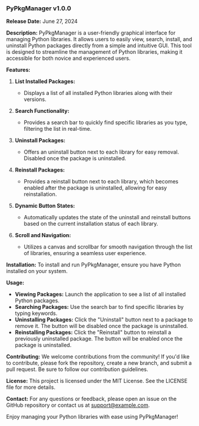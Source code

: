 ### PyPkgManager v1.0.0

**Release Date:** June 27, 2024

**Description:**
PyPkgManager is a user-friendly graphical interface for managing Python libraries. It allows users to easily view, search, install, and uninstall Python packages directly from a simple and intuitive GUI. This tool is designed to streamline the management of Python libraries, making it accessible for both novice and experienced users.

**Features:**

1. **List Installed Packages:**
   - Displays a list of all installed Python libraries along with their versions.

2. **Search Functionality:**
   - Provides a search bar to quickly find specific libraries as you type, filtering the list in real-time.

3. **Uninstall Packages:**
   - Offers an uninstall button next to each library for easy removal. Disabled once the package is uninstalled.

4. **Reinstall Packages:**
   - Provides a reinstall button next to each library, which becomes enabled after the package is uninstalled, allowing for easy reinstallation.

5. **Dynamic Button States:**
   - Automatically updates the state of the uninstall and reinstall buttons based on the current installation status of each library.

6. **Scroll and Navigation:**
   - Utilizes a canvas and scrollbar for smooth navigation through the list of libraries, ensuring a seamless user experience.

**Installation:**
To install and run PyPkgManager, ensure you have Python installed on your system.

**Usage:**
- **Viewing Packages:** Launch the application to see a list of all installed Python packages.
- **Searching Packages:** Use the search bar to find specific libraries by typing keywords.
- **Uninstalling Packages:** Click the "Uninstall" button next to a package to remove it. The button will be disabled once the package is uninstalled.
- **Reinstalling Packages:** Click the "Reinstall" button to reinstall a previously uninstalled package. The button will be enabled once the package is uninstalled.

**Contributing:**
We welcome contributions from the community! If you'd like to contribute, please fork the repository, create a new branch, and submit a pull request. Be sure to follow our contribution guidelines.

**License:**
This project is licensed under the MIT License. See the LICENSE file for more details.

**Contact:**
For any questions or feedback, please open an issue on the GitHub repository or contact us at support@example.com.

Enjoy managing your Python libraries with ease using PyPkgManager!

